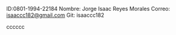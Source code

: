 ID:0801-1994-22184
Nombre: Jorge Isaac Reyes Morales
Correo: isaaccc182@gmail.com
Git: isaaccc182

cccccc
